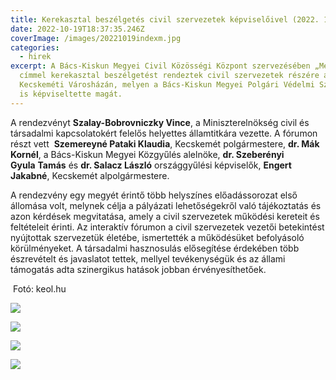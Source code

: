 ```yaml
---
title: Kerekasztal beszélgetés civil szervezetek képviselőivel (2022. 10. 19.)
date: 2022-10-19T18:37:35.246Z
coverImage: /images/20221019indexm.jpg
categories:
  - hirek
excerpt: A Bács-Kiskun Megyei Civil Közösségi Központ szervezésében „Megyejárás”
  címmel kerekasztal beszélgetést rendeztek civil szervezetek részére a
  Kecskeméti Városházán, melyen a Bács-Kiskun Megyei Polgári Védelmi Szövetség
  is képviseltette magát.
---
```

A rendezvényt **Szalay-Bobrovniczky Vince**, a Miniszterelnökség civil és társadalmi kapcsolatokért felelős helyettes államtitkára vezette. A fórumon részt vett  **Szemereyné Pataki Klaudia**, Kecskemét polgármestere, **dr. Mák Kornél**, a Bács-Kiskun Megyei Közgyűlés alelnöke, **dr. Szeberényi Gyula** **Tamás** és **dr. Salacz László** országgyűlési képviselők, **Engert Jakabné**, Kecskemét alpolgármestere.

A rendezvény egy megyét érintő több helyszínes előadássorozat első állomása volt, melynek célja a pályázati lehetőségekről való tájékoztatás és azon kérdések megvitatása, amely a civil szervezetek működési kereteit és feltételeit érinti. Az interaktív fórumon a civil szervezetek vezetői betekintést nyújtottak szervezetük életébe, ismertették a működésüket befolyásoló körülményeket. A társadalmi hasznosulás elősegítése érdekében több észrevételt és javaslatot tettek, mellyel tevékenységük és az állami támogatás adta szinergikus hatások jobban érvényesíthetőek.

 Fotó: keol.hu

![](/images/20221019-1m.jpg)

![](/images/20221019-2m.jpg)

![](/images/20221019-3m.jpg)

![](/images/20221019-4m.jpg)